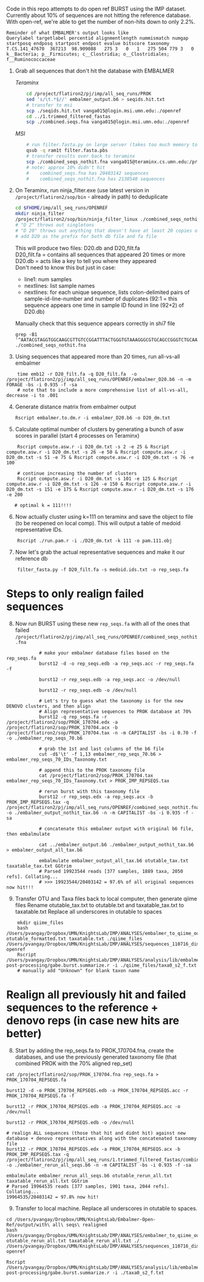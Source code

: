 Code in this repo attempts to do open ref BURST using the IMP dataset. Currently about 10% of sequences are not hitting the reference database. With open-ref, we're able to get the number of non-hits down to only 2.2%.

    Reminder of what EMBALMER's output looks like
    Querylabel targetlabel percentid alignmentlength nummismatch numgap startposq endposq startpost endpost evalue bitscore taxonomy 
    T.CS.141_47670	367213	98.909088	275	3	0	1	275	504	779	3	0	k__Bacteria; p__Firmicutes; c__Clostridia; o__Clostridiales; f__Ruminococcaceae

1. Grab all sequences that don't hit the database with EMBALMER

    *Teraminx*
    ```bash
        cd /project/flatiron2/pj/imp/all_seq_runs/PROK
        sed 's/\t.*$//' embalmer_output.b6 > seqids.hit.txt
        # transfer to msi
        scp ./seqids.hit.txt vanga015@login.msi.umn.edu:./openref
        cd ../1.trimmed_filtered_fastas
        scp ./combined.seqs.fna vanga015@login.msi.umn.edu:./openref
    ```
    *MSI*
    ```bash
        # run filter.fasta.py on large server (takes too much memory to run interactively)
        qsub -q ram1t filter.fasta.pbs
        # transfer results over back to teraminx
        scp ./combined_seqs_nothit.fna vanga015@teraminx.cs.umn.edu:/project/flatiron2/pj/imp/all_seq_runs/OPENREF
        # note: approx 10% didn't hit
        #    combined_seqs.fna has 20403142 sequences
        #    combined_seqs_nothit.fna has 2130548 sequences
    ```
    
2. On Teraminx, run ninja_filter.exe (use latest version in `/project/flatiron2/sop/bin` - already in path) to deduplicate
    ```bash
    cd $FHOME/imp/all_seq_runs/OPENREF
    mkdir ninja_filter
    /project/flatiron2/sop/bin/ninja_filter_linux ./combined_seqs_nothit.fna D20 D 20
    # "D 2" throws out singletons
    # "D 20" throws out anything that doesn't have at least 20 copies of something
    # add D20 as the prefix for both db file and fa file
    ```
    This will produce two files: D20.db and D20_filt.fa  
    D20_filt.fa = contains all sequences that appeared 20 times or more  
    D20.db = acts like a key to tell you where they appeared  
    Don't need to know this but just in case:  
    * line1: num samples
    * nextlines: list sample names
    * nextlines: for each unique sequence, lists colon-delimited pairs of sample-id-line-number and number of duplicates (92:1 = this sequence appears one time in sample ID found in line (92+2) of D20.db)

    Manually check that this sequence appears correctly in shi7 file
    ```
    grep -B1 '^AATACGTAGGTGGCAAGCGTTGTCCGGATTTACTGGGTGTAAAGGGCGTGCAGCCGGGTCTGCAAGTCAGATGTGAAATCCATGGGCTCAACCCATGAACTGCATTTGAAACTGTAGATCTTGAGTGTCGGAGGGGCAATCGGAATTCCTAGTGTAGCGGTGAAATGCGTAGATATTAGGAGGAACACCAGTGGCGAAGGCGGATTGCTGGACGATAACTGACGGTGAGGCGCGAAAGTGTGGGGAGCAAACAGGATTAGATACCCGAGTAGTCC' ./combined_seqs_nothit.fna
    ```
    
3. Using sequences that appeared more than 20 times, run all-vs-all embalmer
```
    time emb12 -r D20_filt.fa -q D20_filt.fa  -o /project/flatiron2/pj/imp/all_seq_runs/OPENREF/embalmer_D20.b6 -n -m FORAGE -bs -i 0.935 -f -sa
    # note that to include a more comprehensive list of all-vs-all, decrease -i to .001
```
4. Generate distance matrix from embalmer output
   ```
   Rscript embalmer.to.dm.r -i embalmer_D20.b6 -o D20_dm.txt
   ``` 
5. Calculate optimal number of clusters by generating a bunch of asw scores in parallel (start 4 processes on Teraminx)
```
    Rscript compute.asw.r -i D20_dm.txt -s 2 -e 25 & Rscript compute.asw.r -i D20_dm.txt -s 26 -e 50 & Rscript compute.asw.r -i D20_dm.txt -s 51 -e 75 & Rscript compute.asw.r -i D20_dm.txt -s 76 -e 100
    
    # continue increasing the number of clusters
    Rscript compute.asw.r -i D20_dm.txt -s 101 -e 125 & Rscript compute.asw.r -i D20_dm.txt -s 126 -e 150 & Rscript compute.asw.r -i D20_dm.txt -s 151 -e 175 & Rscript compute.asw.r -i D20_dm.txt -s 176 -e 200
   
   # optimal k = 111!!!!
``` 

6.  Now actually cluster using k=111 on teraminx and save the object to file (to be reopened on local comp). This will output a table of medoid representative IDs.
```
    Rscript ./run.pam.r -i ./D20_dm.txt -k 111 -o pam.111.obj
```
7.  Now let's grab the actual representative sequences and make it our reference db
```
    filter_fasta.py -f D20_filt.fa -s medoid.ids.txt -o rep_seqs.fa
```
#  Steps to only realign failed sequences
8. Now run BURST using these new `rep_seqs.fa` with all of the ones that failed `/project/flatiron2/pj/imp/all_seq_runs/OPENREF/combined_seqs_nothit.fna`
```
            # make your embalmer database files based on the rep_seqs.fa
            burst12 -d -o rep_seqs.edb -a rep_seqs.acc -r rep_seqs.fa -f

            burst12 -r rep_seqs.edb -a rep_seqs.acc -o /dev/null

            burst12 -r rep_seqs.edb -o /dev/null
   
            # Let's try to guess what the taxonomy is for the new DENOVO clusters, and then align
            # Align representative sequences to PROK database at 70%
            burst12 -q rep_seqs.fa -r /project/flatiron2/sop/PROK_170704.edx -a /project/flatiron2/sop/PROK_170704.acx -b /project/flatiron2/sop/PROK_170704.tax -n -m CAPITALIST -bs -i 0.70 -f -o ./embalmer_rep_seqs_70.b6

            # grab the 1st and last columns of the b6 file
            cut -d$'\t' -f 1,13 embalmer_rep_seqs_70.b6 > embalmer_rep_seqs_70_IDs_Taxonomy.txt

            # append this to the PROK taxonomy file
            cat /project/flatiron2/sop/PROK_170704.tax embalmer_rep_seqs_70_IDs_Taxonomy.txt > PROK_IMP_REPSEQS.tax

            # rerun burst with this taxonomy file
            burst12 -r rep_seqs.edx -a rep_seqs.acx -b PROK_IMP_REPSEQS.tax -q /project/flatiron2/pj/imp/all_seq_runs/OPENREF/combined_seqs_nothit.fna -o ./embalmer_output_nothit_tax.b6 -n -m CAPITALIST -bs -i 0.935 -f -sa

            # concatenate this embalmer output with original b6 file, then embalmulate

            cat ../embalmer_output.b6 ./embalmer_output_nothit_tax.b6 > embalmer_output_all_tax.b6

            embalmulate embalmer_output_all_tax.b6 otutable_tax.txt taxatable_tax.txt GGtrim
            # Parsed 19923544 reads [377 samples, 1889 taxa, 2050 refs]. Collating...
            # >>> 19923544/20403142 = 97.6% of all original sequences now hit!!!        
```
9.  Transfer OTU and Taxa files back to local computer, then generate qiime files
Rename otutable_tax.txt to otutable.txt and taxatable_tax.txt to taxatable.txt
Replace all underscores in otutable to spaces
```
    mkdir qiime_files
    bash /Users/pvangay/Dropbox/UMN/KnightsLab/IMP/ANALYSES/embalmer_to_qiime_output.sh otutable_formatted.txt taxatable.txt ./qiime_files /Users/pvangay/Dropbox/UMN/KnightsLab/IMP/ANALYSES/sequences_110716_dimitri_with_PROK_170704/PROK_170704.tre openref
    Rscript /Users/pvangay/Dropbox/UMN/KnightsLab/IMP/ANALYSES/analysis/lib/embalmer-post-processing/gabe.burst.summarize.r -i ./qiime_files/taxa0_s2_f.txt
    # manually add "Unknown" for blank taxon name
```        

# Realign all previously hit and failed sequences to the reference + denovo reps (in case new hits are better)
8. Start by adding the rep_seqs.fa to PROK_170704.fna, create the databases, and use the previously generated taxonomy file (that combined PROK with the 70% aligned rep_set)
```
cat /project/flatiron2/sop/PROK_170704.fna rep_seqs.fa > PROK_170704_REPSEQS.fa

burst12 -d -o PROK_170704_REPSEQS.edb -a PROK_170704_REPSEQS.acc -r PROK_170704_REPSEQS.fa -f

burst12 -r PROK_170704_REPSEQS.edb -a PROK_170704_REPSEQS.acc -o /dev/null

burst12 -r PROK_170704_REPSEQS.edb -o /dev/null
        
# realign ALL sequences (those that hit and didnt hit) against new database + denovo representatives along with the concatenated taxonomy file 
burst12 -r PROK_170704_REPSEQS.edx -a PROK_170704_REPSEQS.acx -b PROK_IMP_REPSEQS.tax -q /project/flatiron2/pj/imp/all_seq_runs/1.trimmed_filtered_fastas/combined_seqs.fna -o ./embalmer_rerun_all_seqs.b6 -n -m CAPITALIST -bs -i 0.935 -f -sa

embalmulate embalmer_rerun_all_seqs.b6 otutable_rerun_all.txt taxatable_rerun_all.txt GGtrim
# Parsed 19964535 reads [377 samples, 1901 taxa, 2044 refs]. Collating...
19964535/20403142 = 97.8% now hit!
```
9. Transfer to local machine. Replace all underscores in otutable to spaces.
```
cd /Users/pvangay/Dropbox/UMN/KnightsLab/Embalmer-Open-Ref/output/with\ all\ seqs\ realigned
bash /Users/pvangay/Dropbox/UMN/KnightsLab/IMP/ANALYSES/embalmer_to_qiime_output.sh otutable_rerun_all.txt taxatable_rerun_all.txt ./ /Users/pvangay/Dropbox/UMN/KnightsLab/IMP/ANALYSES/sequences_110716_dimitri_with_PROK_170704/PROK_170704.tre openref
 
Rscript /Users/pvangay/Dropbox/UMN/KnightsLab/IMP/ANALYSES/analysis/lib/embalmer-post-processing/gabe.burst.summarize.r -i ./taxa0_s2_f.txt

```
